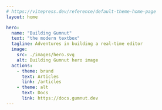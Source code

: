 ```yaml
---
# https://vitepress.dev/reference/default-theme-home-page
layout: home

hero:
  name: "Building Gumnut"
  text: "the modern textbox"
  tagline: Adventures in building a real-time editor
  image:
    src: ./images/hero.svg
    alt: Building Gumnut hero image
  actions:
    - theme: brand
      text: Articles
      link: /articles
    - theme: alt
      text: Docs
      link: https://docs.gumnut.dev
---
```

